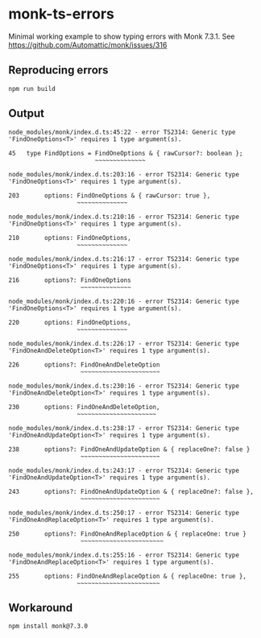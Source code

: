 #  monk-ts-errors

Minimal working example to show typing errors with Monk 7.3.1.
See https://github.com/Automattic/monk/issues/316

## Reproducing errors

```
npm run build
```

## Output
```
node_modules/monk/index.d.ts:45:22 - error TS2314: Generic type 'FindOneOptions<T>' requires 1 type argument(s).

45   type FindOptions = FindOneOptions & { rawCursor?: boolean };
                        ~~~~~~~~~~~~~~

node_modules/monk/index.d.ts:203:16 - error TS2314: Generic type 'FindOneOptions<T>' requires 1 type argument(s).

203       options: FindOneOptions & { rawCursor: true },
                   ~~~~~~~~~~~~~~

node_modules/monk/index.d.ts:210:16 - error TS2314: Generic type 'FindOneOptions<T>' requires 1 type argument(s).

210       options: FindOneOptions,
                   ~~~~~~~~~~~~~~

node_modules/monk/index.d.ts:216:17 - error TS2314: Generic type 'FindOneOptions<T>' requires 1 type argument(s).

216       options?: FindOneOptions
                    ~~~~~~~~~~~~~~

node_modules/monk/index.d.ts:220:16 - error TS2314: Generic type 'FindOneOptions<T>' requires 1 type argument(s).

220       options: FindOneOptions,
                   ~~~~~~~~~~~~~~

node_modules/monk/index.d.ts:226:17 - error TS2314: Generic type 'FindOneAndDeleteOption<T>' requires 1 type argument(s).

226       options?: FindOneAndDeleteOption
                    ~~~~~~~~~~~~~~~~~~~~~~

node_modules/monk/index.d.ts:230:16 - error TS2314: Generic type 'FindOneAndDeleteOption<T>' requires 1 type argument(s).

230       options: FindOneAndDeleteOption,
                   ~~~~~~~~~~~~~~~~~~~~~~

node_modules/monk/index.d.ts:238:17 - error TS2314: Generic type 'FindOneAndUpdateOption<T>' requires 1 type argument(s).

238       options?: FindOneAndUpdateOption & { replaceOne?: false }
                    ~~~~~~~~~~~~~~~~~~~~~~

node_modules/monk/index.d.ts:243:17 - error TS2314: Generic type 'FindOneAndUpdateOption<T>' requires 1 type argument(s).

243       options?: FindOneAndUpdateOption & { replaceOne?: false },
                    ~~~~~~~~~~~~~~~~~~~~~~

node_modules/monk/index.d.ts:250:17 - error TS2314: Generic type 'FindOneAndReplaceOption<T>' requires 1 type argument(s).

250       options?: FindOneAndReplaceOption & { replaceOne: true }
                    ~~~~~~~~~~~~~~~~~~~~~~~

node_modules/monk/index.d.ts:255:16 - error TS2314: Generic type 'FindOneAndReplaceOption<T>' requires 1 type argument(s).

255       options: FindOneAndReplaceOption & { replaceOne: true },
                   ~~~~~~~~~~~~~~~~~~~~~~~
```

## Workaround

```
npm install monk@7.3.0
```
